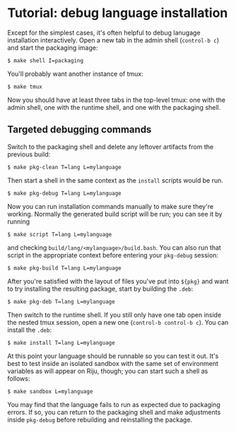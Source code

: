 # Tutorial: debug language installation

Except for the simplest cases, it's often helpful to debug lanugage
installation interactively. Open a new tab in the admin shell
(`control-b c`) and start the packaging image:

```
$ make shell I=packaging
```

You'll probably want another instance of tmux:

```
$ make tmux
```

Now you should have at least three tabs in the top-level tmux: one
with the admin shell, one with the runtime shell, and one with the
packaging shell.

## Targeted debugging commands

Switch to the packaging shell and delete any leftover artifacts from
the previous build:

```
$ make pkg-clean T=lang L=mylanguage
```

Then start a shell in the same context as the `install` scripts would
be run.

```
$ make pkg-debug T=lang L=mylanguage
```

Now you can run installation commands manually to make sure they're
working. Normally the generated build script will be run; you can see
it by running

```
$ make script T=lang L=mylanguage
```

and checking `build/lang/<mylanguage>/build.bash`. You can also run
that script in the appropriate context before entering your
`pkg-debug` session:

```
$ make pkg-build T=lang L=mylanguage
```

After you're satisfied with the layout of files you've put into
`${pkg}` and want to try installing the resulting package, start by
building the `.deb`:

```
$ make pkg-deb T=lang L=mylanguage
```

Then switch to the runtime shell. If you still only have one tab open
inside the nested tmux session, open a new one (`control-b control-b
c`). You can install the `.deb`:

```
$ make install T=lang L=mylanguage
```

At this point your language should be runnable so you can test it out.
It's best to test inside an isolated sandbox with the same set of
environment variables as will appear on Riju, though; you can start
such a shell as follows:

```
$ make sandbox L=mylanguage
```

You may find that the language fails to run as expected due to
packaging errors. If so, you can return to the packaging shell and
make adjustments inside `pkg-debug` before rebuilding and reinstalling
the package.
